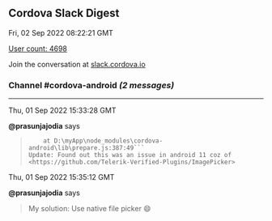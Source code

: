 ## Cordova Slack Digest
Fri, 02 Sep 2022 08:22:21 GMT

[User count: 4698](https://cordova.slack.com/)


Join the conversation at [slack.cordova.io](http://slack.cordova.io/)

### __Channel #cordova-android__ _(2 messages)_
---

Thu, 01 Sep 2022 15:33:28 GMT

__@prasunjajodia__ says 
> ```TypeError: Cannot read property 'find' of null
>     at D:\myApp\node_modules\cordova-android\lib\prepare.js:387:49```
> Update: Found out this was an issue in android 11 coz of <https://github.com/Telerik-Verified-Plugins/ImagePicker>
> 

Thu, 01 Sep 2022 15:35:12 GMT

__@prasunjajodia__ says 
> My solution: Use native file picker 😄
> 
